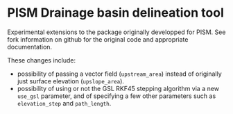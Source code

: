# PISM Drainage basin delineation tool

Experimental extensions to the package originally developped for PISM.
See fork information on github for the original code and appropriate documentation.

These changes include:
- possibility of passing a vector field (`upstream_area`) instead of originally just surface elevation (`upslope_area`).
- possibility of using or not the GSL RKF45 stepping algorithm via a new `use_gsl` parameter, and of specifying a few
other parameters such as `elevation_step` and `path_length`.
